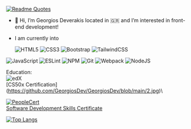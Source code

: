[![Readme Quotes](https://quotes-github-readme.vercel.app/api?type=horizontal&theme=dark)](https://github.com/piyushsuthar/github-readme-quotes)



- 👋 Hi, I’m Georgios Deverakis located in :greece:	 and  I’m interested in front-end development!
- I am currently into  


  ![HTML5](https://img.shields.io/badge/html5-%23E34F26.svg?style=for-the-badge&logo=html5&logoColor=white) 
  ![CSS3](https://img.shields.io/badge/css3-%231572B6.svg?style=for-the-badge&logo=css3&logoColor=white)
  ![Bootstrap](https://img.shields.io/badge/bootstrap-%23563D7C.svg?style=for-the-badge&logo=bootstrap&logoColor=white)
 ![TailwindCSS](https://img.shields.io/badge/tailwindcss-%2338B2AC.svg?style=for-the-badge&logo=tailwind-css&logoColor=white)
 
 ![JavaScript](https://img.shields.io/badge/javascript-%23323330.svg?style=for-the-badge&logo=javascript&logoColor=%23F7DF1E)
 ![ESLint](https://img.shields.io/badge/ESLint-4B3263?style=for-the-badge&logo=eslint&logoColor=white) 
![NPM](https://img.shields.io/badge/NPM-%23000000.svg?style=for-the-badge&logo=npm&logoColor=white)
![Git](https://img.shields.io/badge/git-%23F05033.svg?style=for-the-badge&logo=git&logoColor=white)
![Webpack](https://img.shields.io/badge/webpack-%238DD6F9.svg?style=for-the-badge&logo=webpack&logoColor=black)
![NodeJS](https://img.shields.io/badge/node.js-6DA55F?style=for-the-badge&logo=node.js&logoColor=white)
<!---
GeorgiosDev/GeorgiosDev is a ✨ special ✨ repository because its `README.md` (this file) appears on your GitHub profile.
You can click the Preview link to take a look at your changes.
--->

Education: \
![edX](https://img.shields.io/badge/edX-%2302262B.svg?style=for-the-badge&logo=edX&logoColor=white)\
[CS50x Certification]\(https://github.com/GeorgiosDev/GeorgiosDev/blob/main/2.jpg)\

<a href='https://github.com/shivamkapasia0' target="_blank"><img alt='PeopleCert' src='https://img.shields.io/badge/PeopleCert-100000?style=for-the-badge&logo=PeopleCert&logoColor=FF3300&labelColor=DA5D35&color=FF5100'/></a>\
[Software Development Skills Certificate](https://github.com/GeorgiosDev/GeorgiosDev/blob/main/1.jpg)


[![Top Langs](https://github-readme-stats.vercel.app/api/top-langs/?username=anuraghazra&exclude_repo=github-readme-stats,anuraghazra.github.io)](https://github.com/anuraghazra/github-readme-stats)
